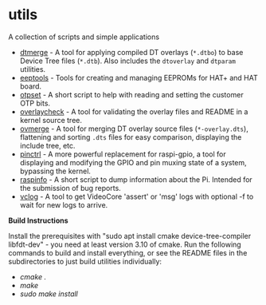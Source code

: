 # utils
A collection of scripts and simple applications

* [dtmerge](dtmerge/) - A tool for applying compiled DT overlays (`*.dtbo`) to base Device
    Tree files (`*.dtb`). Also includes the `dtoverlay` and `dtparam` utilities.
* [eeptools](eeptools/) - Tools for creating and managing EEPROMs for HAT+ and HAT board.
* [otpset](otpset/) - A short script to help with reading and setting the customer OTP
    bits.
* [overlaycheck](overlaycheck/) - A tool for validating the overlay files and README in a
    kernel source tree.
* [ovmerge](ovmerge/) - A tool for merging DT overlay source files (`*-overlay.dts`),
    flattening and sorting `.dts` files for easy comparison, displaying
    the include tree, etc.
* [pinctrl](pinctrl/) - A more powerful replacement for raspi-gpio, a tool for
    displaying and modifying the GPIO and pin muxing state of a system, bypassing
    the kernel.
* [raspinfo](raspinfo/) - A short script to dump information about the Pi. Intended for
    the submission of bug reports.
* [vclog](vclog/) - A tool to get VideoCore 'assert' or 'msg' logs
    with optional -f to wait for new logs to arrive.


**Build Instructions**

Install the prerequisites with "sudo apt install cmake device-tree-compiler libfdt-dev" - you need at least version 3.10 of cmake. Run the following commands to build and install everything, or see the README files in the subdirectories to just build utilities individually:

 - *cmake .*
 - *make*
 - *sudo make install*
